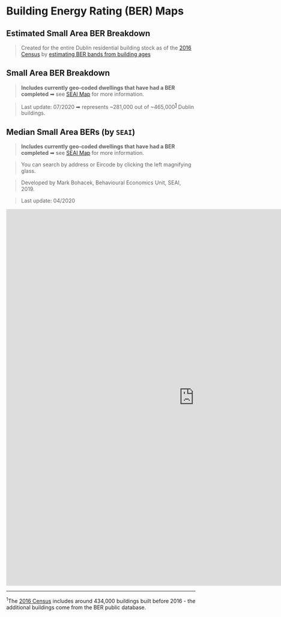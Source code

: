 # Building Energy Rating (BER) Maps

## Estimated Small Area BER Breakdown

> Created for the entire Dublin residential building stock as of the [2016 Census](https://www.cso.ie/en/census/census2016reports/census2016smallareapopulationstatistics/) by [estimating BER bands from building ages](BER-Age-Profiles.md#estimated-bands)

<object type="text/html" data="../../html/estimated_dublin_small_area_bers.html" width="2000" height="1000" frameborder="0"></object>


## Small Area BER Breakdown

> **Includes currently geo-coded dwellings that have had a BER completed** ➡ see [SEAI Map](https://www.seai.ie/technologies/seai-maps/ber-map/) for more information. 

> Last update: 07/2020 ➡ represents ~281,000 out of ~465,000<sup>[1](#total-buildings)</sup> Dublin buildings.

<object type="text/html" data="../../html/sample_dublin_small_area_bers.html" width="2000" height="1000" frameborder="0"></object>


## Median Small Area BERs (by `SEAI`)

> **Includes currently geo-coded dwellings that have had a BER completed** ➡ see [SEAI Map](https://www.seai.ie/technologies/seai-maps/ber-map/) for more information.

> You can search by address or Eircode by clicking the left magnifying glass.

> Developed by Mark Bohacek, Behavioural Economics Unit, SEAI, 2019.

> Last update: 04/2020

<iframe width="1000" height="1000" frameborder="0" scrolling="no" marginheight="0" marginwidth="0" 
src="https://renewables.maps.arcgis.com/apps/webappviewer/index.html?id=360f7b3f6f484d7d89b967b41231daef"></iframe>

---
<a name="total-buildings"><sup>1</sup></a>The [2016 Census](https://www.cso.ie/en/census/census2016reports/census2016smallareapopulationstatistics/) includes around 434,000 buildings built before 2016 - the additional buildings come from the BER public database.